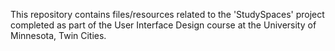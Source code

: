 This repository contains files/resources related to the 'StudySpaces' project completed as part of the User Interface Design course at the University of Minnesota, Twin Cities.
